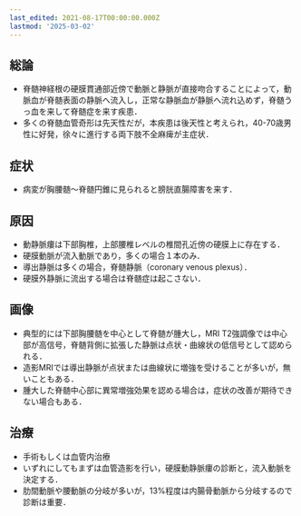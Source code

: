 ```yaml
---
last_edited: 2021-08-17T00:00:00.000Z
lastmod: '2025-03-02'
---
```





## 総論

- 脊髄神経根の硬膜貫通部近傍で動脈と静脈が直接吻合することによって，動脈血が脊髄表面の静脈へ流入し，正常な静脈血が静脈へ流れ込めず，脊髄うっ血を来して脊髄症を来す疾患．
- 多くの脊髄血管奇形は先天性だが，本疾患は後天性と考えられ，40-70歳男性に好発，徐々に進行する両下肢不全麻痺が主症状．

  

  

## 症状

- 病変が胸腰髄～脊髄円錐に見られると膀胱直腸障害を来す．

  

## 原因

- 動静脈瘻は下部胸椎，上部腰椎レベルの椎間孔近傍の硬膜上に存在する．
- 硬膜動脈が流入動脈であり，多くの場合１本のみ．
- 導出静脈は多くの場合，脊髄静脈（coronary venous plexus）．
- 硬膜外静脈に流出する場合は脊髄症は起こさない．

  

## 画像

- 典型的には下部胸腰髄を中心として脊髄が腫大し，MRI T2強調像では中心部が高信号，脊髄背側に拡張した静脈は点状・曲線状の低信号として認められる．
- 造影MRIでは導出静脈が点状または曲線状に増強を受けることが多いが，無いこともある．
- 腫大した脊髄中心部に異常増強効果を認める場合は，症状の改善が期待できない場合もある．

  

## 治療

- 手術もしくは血管内治療
- いずれにしてもまずは血管造影を行い，硬膜動静脈瘻の診断と，流入動脈を決定する．
- 肋間動脈や腰動脈の分岐が多いが，13%程度は内腸骨動脈から分岐するので診断は重要．

